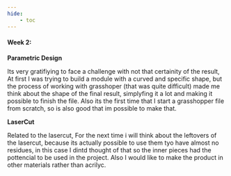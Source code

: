 ```yaml
---
hide:
    - toc
---
```


#### Week 2:

**Parametric Design**

Its very gratifiying to face a challenge with not that certainity of the result, At first I was trying to build a module with a curved and specific shape, but the process of working with grasshoper (that was quite difficult) made me think about the shape of the final result, simplyfing it a lot and making it possible to finish the file. Also its the first time that I start a grasshopper file from scratch, so is also good that im possible to make that.

**LaserCut**

Related to the lasercut, For the next time i will think about the leftovers of the lasercut, because its actually possible to use them tyo have almost no residues, in this case I dintd thought of that so the inner pieces had the pottencial to be used in the project. Also I would like to make the product in other materials rather than acrilyc.









